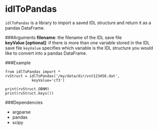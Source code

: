 idlToPandas
===========

`idlToPandas` is a library to import a saved IDL structure and return it as 
a pandas DataFrame. 


###Arguments
**filename**: the filename of the IDL save file  
**keyValue [optional]**: if there is more than one variable stored in the IDL save file `keyValue` specifies which variable is the IDL structure you would like to convert into a pandas DataFrame.


###Example
```
from idlToPandas import *  
rvStruct = idlToPandas('/my/data/dir/vst123456.dat', 
			keyValue='cf3')  

print(rvStruct.OBNM)  
print(rvStruct.keys())  
```

###Dependencies

* argparse
* pandas
* scipy